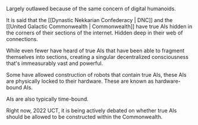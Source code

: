 
Largely outlawed because of the same concern of digital humanoids.

It is said that the [[Dynastic Nekkarian Confederacy | DNC]] and the [[United Galactic Commonwealth | Commonwealth]] have true AIs hidden in the corners of their sections of the internet. Hidden deep in their web of connections.

While even fewer have heard of true AIs that have been able to fragment themselves into sections, creating a singular decentralized consciousness that's immeasurably vast and powerful.

Some have allowed construction of robots that contain true AIs, these AIs are physically locked to their hardware. These are known as hardware-bound AIs.

AIs are also typically time-bound.

Right now, 2022 UCT, it is being actively debated on whether true AIs should be allowed to be constructed within the Commonwealth.

